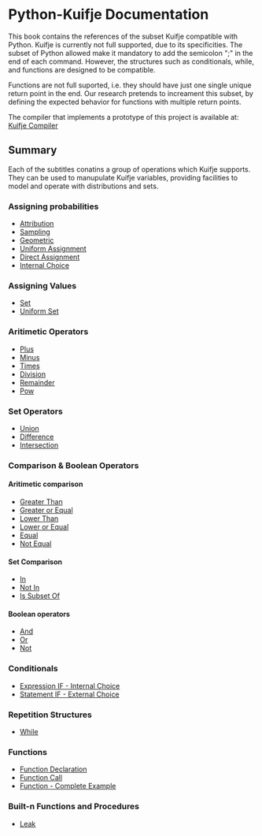 # Python-Kuifje Documentation

This book contains the references of the subset Kuifje compatible with Python.
Kuifje is currently not full supported, due to its specificities.
The subset of Python allowed make it mandatory to add the semicolon ";" in the end of each command.
However, the structures such as conditionals, while, and functions are designed to be compatible.

Functions are not full suported, i.e. they should have just one single unique return point in the end.
Our research pretends to increament this subset, by defining the expected behavior for functions with multiple return points.

The compiler that implements a prototype of this project is available at:
[Kuifje Compiler](https://github.com/gleisonsdm/kuifje-compiler)

## Summary

Each of the subtitles conatins a group of operations which Kuifje supports.
They can be used to manupulate Kuifje variables, providing facilities to model and operate with distributions and sets.

### Assigning probabilities
- [Attribution](https://github.com/gleisonsdm/Kuifje-Documentation/blob/main/Chapter%2001/Attribution.md)
- [Sampling](https://github.com/gleisonsdm/Kuifje-Documentation/blob/main/Chapter%2001/Sampling.md)
- [Geometric](https://github.com/gleisonsdm/Kuifje-Documentation/blob/main/Chapter%2001/Geometric.md)
- [Uniform Assignment](https://github.com/gleisonsdm/Kuifje-Documentation/blob/main/Chapter%2001/Uniform%20Assingment.md)
- [Direct Assignment](https://github.com/gleisonsdm/Kuifje-Documentation/blob/main/Chapter%2001/Direct%20Assignment.md)
- [Internal Choice](https://github.com/gleisonsdm/Kuifje-Documentation/blob/main/Chapter%2001/Internal%20Choice.md)

### Assigning Values
- [Set](https://github.com/gleisonsdm/Kuifje-Documentation/blob/main/Chapter%2002/Set.md)
- [Uniform Set](https://github.com/gleisonsdm/Kuifje-Documentation/blob/main/Chapter%2002/Uniform%20Set.md)

### Aritimetic Operators
- [Plus](https://github.com/gleisonsdm/Kuifje-Documentation/blob/main/Chapter%2003/Plus.md)
- [Minus](https://github.com/gleisonsdm/Kuifje-Documentation/blob/main/Chapter%2003/Minus.md)
- [Times](https://github.com/gleisonsdm/Kuifje-Documentation/blob/main/Chapter%2003/Times.md)
- [Division](https://github.com/gleisonsdm/Kuifje-Documentation/blob/main/Chapter%2003/Div.md)
- [Remainder](https://github.com/gleisonsdm/Kuifje-Documentation/blob/main/Chapter%2003/Remainder.md)
- [Pow](https://github.com/gleisonsdm/Kuifje-Documentation/blob/main/Chapter%2003/Pow.md)

### Set Operators
- [Union](https://github.com/gleisonsdm/Kuifje-Documentation/blob/main/Chapter%2004/Union.md)
- [Difference](https://github.com/gleisonsdm/Kuifje-Documentation/blob/main/Chapter%2004/Difference.md)
- [Intersection](https://github.com/gleisonsdm/Kuifje-Documentation/blob/main/Chapter%2004/Intersection.md)

### Comparison & Boolean Operators

#### Aritimetic comparison
- [Greater Than](https://github.com/gleisonsdm/Kuifje-Documentation/blob/main/Chapter%2005/GreaterThan.md)
- [Greater or Equal](https://github.com/gleisonsdm/Kuifje-Documentation/blob/main/Chapter%2005/GreaterEqual.md)
- [Lower Than](https://github.com/gleisonsdm/Kuifje-Documentation/blob/main/Chapter%2005/LowerThan.md)
- [Lower or Equal](https://github.com/gleisonsdm/Kuifje-Documentation/blob/main/Chapter%2005/LowerEqual.md)
- [Equal](https://github.com/gleisonsdm/Kuifje-Documentation/blob/main/Chapter%2005/Equal.md)
- [Not Equal](https://github.com/gleisonsdm/Kuifje-Documentation/blob/main/Chapter%2005/NotEqual.md)

#### Set Comparison
- [In](https://github.com/gleisonsdm/Kuifje-Documentation/blob/main/Chapter%2005/In.md)
- [Not In](https://github.com/gleisonsdm/Kuifje-Documentation/blob/main/Chapter%2005/NotIn.md)
- [Is Subset Of](https://github.com/gleisonsdm/Kuifje-Documentation/blob/main/Chapter%2005/IsSubsetOf.md)

#### Boolean operators
- [And](https://github.com/gleisonsdm/Kuifje-Documentation/blob/main/Chapter%2005/And.md)
- [Or](https://github.com/gleisonsdm/Kuifje-Documentation/blob/main/Chapter%2005/Or.md)
- [Not](https://github.com/gleisonsdm/Kuifje-Documentation/blob/main/Chapter%2005/Not.md)

### Conditionals
- [Expression IF - Internal Choice](https://github.com/gleisonsdm/Kuifje-Documentation/blob/main/Chapter%2006/Expression%20IF.md)
- [Statement IF - External Choice](https://github.com/gleisonsdm/Kuifje-Documentation/blob/main/Chapter%2006/Statement%20IF.md)

### Repetition Structures
- [While](https://github.com/gleisonsdm/Kuifje-Documentation/blob/main/Chapter%2007/While.md) 

### Functions
- [Function Declaration](https://github.com/gleisonsdm/Kuifje-Documentation/blob/main/Chapter%2008/Function%20Declaration.md) 
- [Function Call](https://github.com/gleisonsdm/Kuifje-Documentation/blob/main/Chapter%2008/Function%20Call.md) 
- [Function - Complete Example](https://github.com/gleisonsdm/Kuifje-Documentation/blob/main/Chapter%2008/Function%20Complete.md) 

### Built-n Functions and Procedures
- [Leak](https://github.com/gleisonsdm/Kuifje-Documentation/blob/main/Chapter%2009/Leak.md) 
